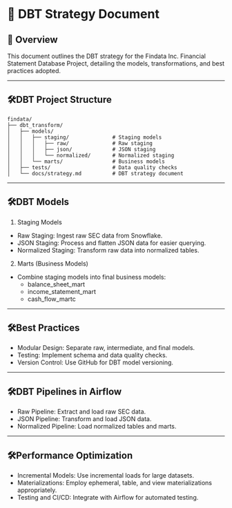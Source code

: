 # 📝 DBT Strategy Document

## **📌 Overview**  
This document outlines the DBT strategy for the Findata Inc. Financial Statement Database Project, detailing the models, transformations, and best practices adopted.

---

## **🛠️DBT Project Structure**

```plaintext
findata/
├── dbt_transform/
│   ├── models/
│   │   ├── staging/              # Staging models
│   │   │   ├── raw/              # Raw staging
│   │   │   ├── json/             # JSON staging
│   │   │   └── normalized/       # Normalized staging
│   │   └── marts/                # Business models
│   ├── tests/                    # Data quality checks
│   └── docs/strategy.md          # DBT strategy document
```

---

## **🛠️DBT Models**
1. Staging Models

* Raw Staging: Ingest raw SEC data from Snowflake.
* JSON Staging: Process and flatten JSON data for easier querying.
* Normalized Staging: Transform raw data into normalized tables.

2. Marts (Business Models)

* Combine staging models into final business models:
    *  balance_sheet_mart
    *  income_statement_mart
    *  cash_flow_martc

---

## **🛠️Best Practices**
* Modular Design: Separate raw, intermediate, and final models.
* Testing: Implement schema and data quality checks.
* Version Control: Use GitHub for DBT model versioning.

---

## **🛠️DBT Pipelines in Airflow**
* Raw Pipeline: Extract and load raw SEC data.
* JSON Pipeline: Transform and load JSON data.
* Normalized Pipeline: Load normalized tables and marts.

---

## **🛠️Performance Optimization**
* Incremental Models: Use incremental loads for large datasets.
* Materializations: Employ ephemeral, table, and view materializations appropriately.
* Testing and CI/CD: Integrate with Airflow for automated testing.